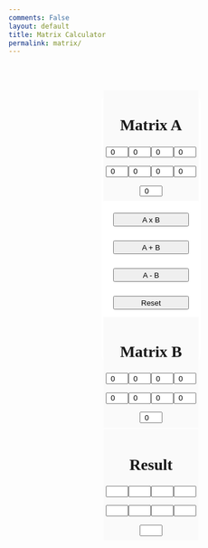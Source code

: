 ```yaml
---
comments: False
layout: default
title: Matrix Calculator
permalink: matrix/
---
```


<html lang="en">
<head>
<title>Matrix Calculator</title>
    <style>
        body {
            width: 100%;
            height: 100%;
            background-image: url("https://wallpapers.com/images/hd/dark-gradient-6bly12umg2d4psr2.jpg");
        }
        header {
            text-align: center;
            display: block;
            margin-left: auto;
            margin-right: auto;
        }
        #upper {
            border-radius: 25px;
            margin-left: auto;
            margin-right: auto;
            margin-top: 12%;
            margin-bottom: auto;
            display: flex;
            flex-flow: row wrap;
            width: 35%;
            height: 35em;
            background: #FFFFFF;
            align-items: center;
            justify-content: center;
        }
        #matrix1, #matrix2, #matrix3{
            order: 1;
            width: 12em;
            height: 40%;
        }
        #operations {
            margin-top: 3%;
            order: 1;
            width: 15em;
            height: 40%;
            display: flex;
            flex-flow: row wrap;
            align-items: center;
            justify-content: center;
        }
        .operation {
            width: 10em;
            height: 12%
        }
        .parent {
            margin-bottom: 2%;
            display: flex;
            flex-flow: row wrap;
            width: 18em;
            background: #FAFAFA;
            align-items: center;
            justify-content: center;
        }
        .title {
            order: 1;
            font-family: "Times New Roman", serif;
            width: 9em;
            height: 10%;
            text-align: center;
        }
        .m1r1, .m2r1, .m3r1 {
            order: 2;
            width: 3em;
            height: 10%;
            text-align: center;
        }
        .m1r2, .m2r2, .m3r2 {
            order: 3;
            width: 3em;
            height: 10%;
            text-align: center;
        }
        .m1r3, .m2r3, .m3r3 {
            order: 4;
            width: 3em;
            height: 10%;
            text-align: center;
        }
    </style>
</head>
<body>
    <div id="upper">
        <div id="matrix1" class="parent">
            <h1 class="title">Matrix A</h1>
            <input class="m1r1" id="1.1.1" type="number" value="0"/>
            <input class="m1r1" id="1.1.2" type="number" value="0"/>
            <input class="m1r1" id="1.1.3" type="number" value="0"/>
            <input class="m1r2" id="1.2.1" type="number" value="0"/>
            <input class="m1r2" id="1.2.2" type="number" value="0"/>
            <input class="m1r2" id="1.2.3" type="number" value="0"/>
            <input class="m1r3" id="1.3.1" type="number" value="0"/>
            <input class="m1r3" id="1.3.2" type="number" value="0"/>
            <input class="m1r3" id="1.3.3" type="number" value="0"/>
        </div>
        <div id="operations">
            <input class="operation" type="button" value="A x B" onclick="multiplymatrix()"/>
            <input class="operation" type="button" value="A + B" onclick="addmatrix()"/>
            <input class="operation" type="button" value="A - B" onclick="subtractmatrix()"/>
            <input class="operation" type="button" value="Reset" onclick="reset()"/>
        </div>
        <div id="matrix2" class="parent">
            <h1 class="title">Matrix B</h1>
            <input class="m2r1" id="2.1.1" type="number" value="0"/>
            <input class="m2r1" id="2.1.2" type="number" value="0"/>
            <input class="m2r1" id="2.1.3" type="number" value="0"/>
            <input class="m2r2" id="2.2.1" type="number" value="0"/>
            <input class="m2r2" id="2.2.2" type="number" value="0"/>
            <input class="m2r2" id="2.2.3" type="number" value="0"/>
            <input class="m2r3" id="2.3.1" type="number" value="0"/>
            <input class="m2r3" id="2.3.2" type="number" value="0"/>
            <input class="m2r3" id="2.3.3" type="number" value="0"/>
        </div>
        <div id="matrix3" class="parent">
            <h1 class="title">Result</h1>
            <input class="m3r1" id="3.1.1" type="number" value="" readonly/>
            <input class="m3r1" id="3.1.2" type="number" value="" readonly/>
            <input class="m3r1" id="3.1.3" type="number" value="" readonly/>
            <input class="m3r2" id="3.2.1" type="number" value="" readonly/>
            <input class="m3r2" id="3.2.2" type="number" value="" readonly/>
            <input class="m3r2" id="3.2.3" type="number" value="" readonly/>
            <input class="m3r3" id="3.3.1" type="number" value="" readonly/>
            <input class="m3r3" id="3.3.2" type="number" value="" readonly/>
            <input class="m3r3" id="3.3.3" type="number" value="" readonly/>
        </div>
    </div>
<script>
var matrix1 = [[],[],[]]
var matrix2 = [[],[],[]]
var matrix3 = [[],[],[]]
function matrixone() {
    var matrix1 = [[],[],[]]
    var temp
        for (let j = 1; j < 4; j++) {
            var temp1 = []
            for (let k = 1; k < 4; k++) {
                temp = document.getElementById("1."+j+"."+k+"").value
                temp1.push(temp)
            }
            matrix1[j-1]=temp1
        }
    return matrix1
}
function matrixtwo() {
    var matrix2 = [[],[],[]]
    var temp
        for (let j = 1; j < 4; j++) {
            var temp1 = []
            for (let k = 1; k < 4; k++) {
                temp = document.getElementById("2."+j+"."+k+"").value
                temp1.push(temp)
            }
            matrix2[j-1]=temp1
        }
    return matrix2
}
function matrixthree() {
    var matrix3 = [[],[],[]]
    var temp
        for (let j = 1; j < 4; j++) {
            var temp1 = []
            for (let k = 1; k < 4; k++) {
                temp = document.getElementById("3."+j+"."+k+"").value
                temp1.push(temp)
            }
            matrix3[j-1]=temp1
        }
    return matrix3
}
function addmatrix() {
    var m1 = matrixone()
    var m2 = matrixtwo()
    var temp
    for (let i = 1; i < 4; i++) {
        for (let j = 1; j < 4; j++) {
            document.getElementById("3."+i+"."+j+"").value = parseInt(m1[i-1][j-1]) + parseInt(m2[i-1][j-1])
        }
    }
}
function subtractmatrix() {
    var m1 = matrixone()
    var m2 = matrixtwo()
    var temp
    for (let i = 1; i < 4; i++) {
        for (let j = 1; j < 4; j++) {
            document.getElementById("3."+i+"."+j+"").value = parseInt(m1[i-1][j-1]) - parseInt(m2[i-1][j-1])
        }
    }
}
function multiplymatrix() {
    var m1 = matrixone()
    var m2 = matrixtwo()
    for (let a = 0; a < 3; a++) {
        for (let b = 0; b < 3; b++) {
            document.getElementById("3."+(a+1)+"."+(b+1)+"").value = parseInt(m1[a][0]) * parseInt(m2[0][b]) + parseInt(m1[a][1]) * parseInt(m2[1][b]) + parseInt(m1[a][2]) * parseInt(m2[2][b])
        }
    }
}
function reset() {
    for (let i = 1; i < 4; i++) {
        for (let j = 1; j < 4; j++) {
            document.getElementById("1."+i+"."+j+"").value = 0
            document.getElementById("2."+i+"."+j+"").value = 0
            document.getElementById("3."+i+"."+j+"").value = ""
        }
    }
}
</script>
</body>